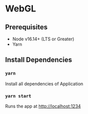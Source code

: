 # WebGL

## Prerequisites

- Node v16.14+ (LTS or Greater)
- Yarn

## Install Dependencies

### `yarn`

Install all dependencies of Application

### `yarn start`

Runs the app at [http://localhost:1234](http://localhost:1234)